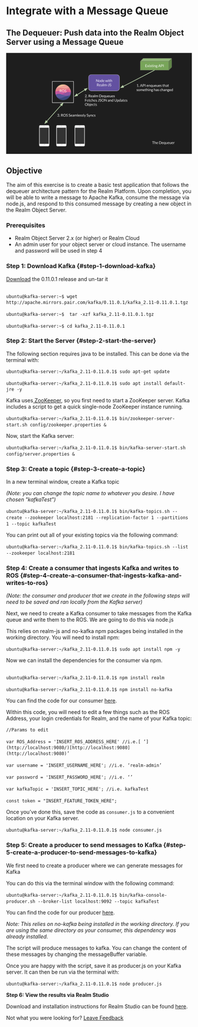 # Integrate with a Message Queue

##  The Dequeuer: Push data into the Realm Object Server using a Message Queue 

![Example Architecture for Dequeueing Messages from a Message Queue ](../.gitbook/assets/dequeuer.png)

## Objective

The aim of this exercise is to create a basic test application that follows the dequeuer architecture pattern for the Realm Platform. Upon completion, you will be able to write a message to Apache Kafka, consume the message via node.js, and respond to this consumed message by creating a new object in the Realm Object Server.

### Prerequisites 

* Realm Object Server 2.x \(or higher\) or Realm Cloud
* An admin user for your object server or cloud instance. The username and password will be used in step 4

### **Step 1: Download Kafka** {#step-1-download-kafka}

[Download](https://www.apache.org/dyn/closer.cgi?path=/kafka/0.11.0.1/kafka_2.11-0.11.0.1.tgz) the 0.11.0.1 release and un-tar it

```text

ubuntu@kafka-server:~$ wget http://apache.mirrors.pair.com/kafka/0.11.0.1/kafka_2.11-0.11.0.1.tgz

ubuntu@kafka-server:~$  tar -xzf kafka_2.11-0.11.0.1.tgz

ubuntu@kafka-server:~$ cd kafka_2.11-0.11.0.1
```

### **Step 2: Start the Server** {#step-2-start-the-server}

The following section requires java to be installed. This can be done via the terminal with:

```text
ubuntu@kafka-server:~/kafka_2.11-0.11.0.1$ sudo apt-get update

ubuntu@kafka-server:~/kafka_2.11-0.11.0.1$ sudo apt install default-jre -y
```

Kafka uses[ ZooKeeper](https://zookeeper.apache.org/), so you first need to start a ZooKeeper server. Kafka includes a script to get a quick single-node ZooKeeper instance running.

`ubuntu@kafka-server:~/kafka_2.11-0.11.0.1$ bin/zookeeper-server-start.sh config/zookeeper.properties &`

Now, start the Kafka server:

`ubuntu@kafka-server:~/kafka_2.11-0.11.0.1$ bin/kafka-server-start.sh config/server.properties &`

### **Step 3: Create a topic** {#step-3-create-a-topic}

In a new terminal window, create a Kafka topic

_\(Note: you can change the topic name to whatever you desire. I have chosen "kafkaTest"\)_

`ubuntu@kafka-server:~/kafka_2.11-0.11.0.1$ bin/kafka-topics.sh --create --zookeeper localhost:2181 --replication-factor 1 --partitions 1 --topic kafkaTest`

You can print out all of your existing topics via the following command:

`ubuntu@kafka-server:~/kafka_2.11-0.11.0.1$ bin/kafka-topics.sh --list --zookeeper localhost:2181`

### **Step 4: Create a consumer that ingests Kafka and writes to ROS** {#step-4-create-a-consumer-that-ingests-kafka-and-writes-to-ros}

_\(Note: the consumer and producer that we create in the following steps will need to be saved and ran locally from the Kafka server\)_

Next, we need to create a Kafka consumer to take messages from the Kafka queue and write them to the ROS. We are going to do this via node.js

This relies on realm-js and no-kafka npm packages being installed in the working directory. You will need to install npm:

`ubuntu@kafka-server:~/kafka_2.11-0.11.0.1$ sudo apt install npm -y`

Now we can install the dependencies for the consumer via npm. 

```text

ubuntu@kafka-server:~/kafka_2.11-0.11.0.1$ npm install realm

ubuntu@kafka-server:~/kafka_2.11-0.11.0.1$ npm install no-kafka
```

You can find the code for our consumer [here](https://gist.github.com/mgeerling/69d7c661fdfb6ae2c2ab0c639a12dcd8).

Within this code, you will need to edit a few things such as the ROS Address, your login credentials for Realm, and the name of your Kafka topic:

```text
//Params to edit

var ROS_Address = 'INSERT_ROS_ADDRESS_HERE' //i.e.[ ‘](http://localhost:9080/)[http://localhost:9080](http://localhost:9080)’

var username = 'INSERT_USERNAME_HERE'; //i.e. ‘realm-admin’

var password = 'INSERT_PASSWORD_HERE'; //i.e. ‘’

var kafkaTopic = 'INSERT_TOPIC_HERE'; //i.e. kafkaTest

const token = "INSERT_FEATURE_TOKEN_HERE";
```

Once you’ve done this, save the code as `consumer.js` to a convenient location on your Kafka server.

`ubuntu@kafka-server:~/kafka_2.11-0.11.0.1$ node consumer.js`

### **Step 5: Create a producer to send messages to Kafka** {#step-5-create-a-producer-to-send-messages-to-kafka}

We first need to create a producer where we can generate messages for Kafka

You can do this via the terminal window with the following command:

`ubuntu@kafka-server:~/kafka_2.11-0.11.0.1$ bin/kafka-console-producer.sh --broker-list localhost:9092 --topic kafkaTest`

You can find the code for our producer [here](https://gist.github.com/mgeerling/86f76e2288147c5d31a92044331c21f8).

_Note: This relies on no-kafka being installed in the working directory. If you are using the same directory as your consumer, this dependency was already installed._

The script will produce messages to kafka. You can change the content of these messages by changing the messageBuffer variable.

Once you are happy with the script, save it as producer.js on your Kafka server. It can then be run via the terminal with:

`ubuntu@kafka-server:~/kafka_2.11-0.11.0.1$ node producer.js`

**Step 6: View the results via Realm Studio**

Download and installation instructions for Realm Studio can be found [here]().



Not what you were looking for? [Leave Feedback](https://realm3.typeform.com/to/A4guM3) 

